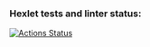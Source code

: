 ### Hexlet tests and linter status:
[![Actions Status](https://github.com/Romzik-Peperomzik/frontend-project-11/workflows/hexlet-check/badge.svg)](https://github.com/Romzik-Peperomzik/frontend-project-11/actions)
